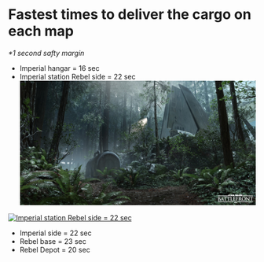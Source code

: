 # Fastest times to deliver the cargo on each map
<i>*1 second safty margin</i>
* Imperial hangar = 16 sec
* Imperial station Rebel side = 22 sec
[![Imperial station Rebel side = 22 sec](images/imperial_station.jpg)](https://youtu.be/6I9Uq4F6mNs)

[![Imperial station Rebel side = 22 sec](<img src="imperial_station.jpg" alt="Logo" width="80" height="80">)](https://youtu.be/6I9Uq4F6mNs)


* Imperial side = 22 sec
* Rebel base = 23 sec
* Rebel Depot = 20 sec
